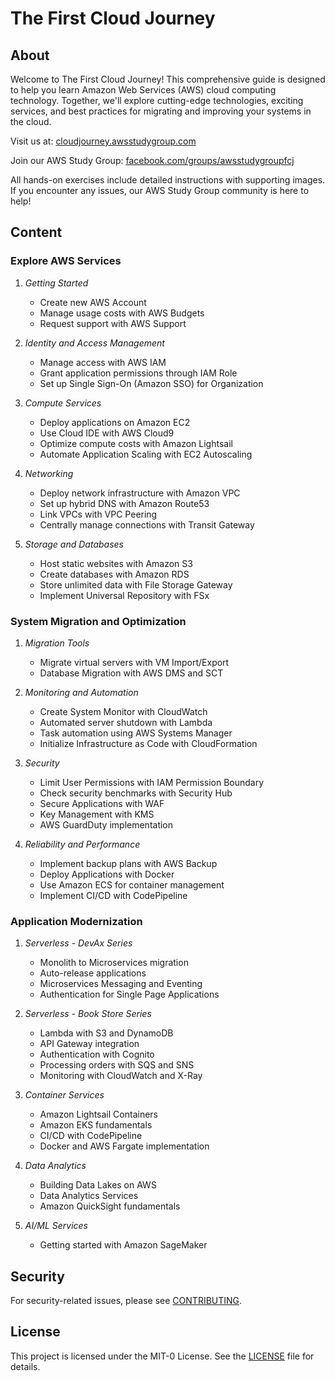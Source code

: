 # The First Cloud Journey

## About
Welcome to The First Cloud Journey! This comprehensive guide is designed to help you learn Amazon Web Services (AWS) cloud computing technology. Together, we'll explore cutting-edge technologies, exciting services, and best practices for migrating and improving your systems in the cloud.

Visit us at: [cloudjourney.awsstudygroup.com](https://cloudjourney.awsstudygroup.com)

Join our AWS Study Group: [facebook.com/groups/awsstudygroupfcj](https://www.facebook.com/groups/awsstudygroupfcj/)

All hands-on exercises include detailed instructions with supporting images. If you encounter any issues, our AWS Study Group community is here to help!

## Content

### Explore AWS Services
1. *Getting Started*
   - Create new AWS Account
   - Manage usage costs with AWS Budgets
   - Request support with AWS Support

2. *Identity and Access Management*
   - Manage access with AWS IAM
   - Grant application permissions through IAM Role
   - Set up Single Sign-On (Amazon SSO) for Organization

3. *Compute Services*
   - Deploy applications on Amazon EC2
   - Use Cloud IDE with AWS Cloud9
   - Optimize compute costs with Amazon Lightsail
   - Automate Application Scaling with EC2 Autoscaling

4. *Networking*
   - Deploy network infrastructure with Amazon VPC
   - Set up hybrid DNS with Amazon Route53
   - Link VPCs with VPC Peering
   - Centrally manage connections with Transit Gateway

5. *Storage and Databases*
   - Host static websites with Amazon S3
   - Create databases with Amazon RDS
   - Store unlimited data with File Storage Gateway
   - Implement Universal Repository with FSx

### System Migration and Optimization
1. *Migration Tools*
   - Migrate virtual servers with VM Import/Export
   - Database Migration with AWS DMS and SCT

2. *Monitoring and Automation*
   - Create System Monitor with CloudWatch
   - Automated server shutdown with Lambda
   - Task automation using AWS Systems Manager
   - Initialize Infrastructure as Code with CloudFormation

3. *Security*
   - Limit User Permissions with IAM Permission Boundary
   - Check security benchmarks with Security Hub
   - Secure Applications with WAF
   - Key Management with KMS
   - AWS GuardDuty implementation

4. *Reliability and Performance*
   - Implement backup plans with AWS Backup
   - Deploy Applications with Docker
   - Use Amazon ECS for container management
   - Implement CI/CD with CodePipeline

### Application Modernization
1. *Serverless - DevAx Series*
   - Monolith to Microservices migration
   - Auto-release applications
   - Microservices Messaging and Eventing
   - Authentication for Single Page Applications

2. *Serverless - Book Store Series*
   - Lambda with S3 and DynamoDB
   - API Gateway integration
   - Authentication with Cognito
   - Processing orders with SQS and SNS
   - Monitoring with CloudWatch and X-Ray

3. *Container Services*
   - Amazon Lightsail Containers
   - Amazon EKS fundamentals
   - CI/CD with CodePipeline
   - Docker and AWS Fargate implementation

4. *Data Analytics*
   - Building Data Lakes on AWS
   - Data Analytics Services
   - Amazon QuickSight fundamentals

5. *AI/ML Services*
   - Getting started with Amazon SageMaker

## Security
For security-related issues, please see [CONTRIBUTING](CONTRIBUTING.md#security-issue-notifications).

## License
This project is licensed under the MIT-0 License. See the [LICENSE](LICENSE) file for details.
